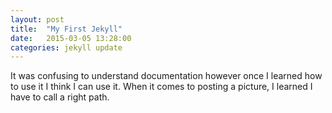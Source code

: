 ```yaml
---
layout: post
title:  "My First Jekyll"
date:   2015-03-05 13:28:00
categories: jekyll update
---
```


It was confusing to understand documentation however once I learned how to use it I think I can use it. When it comes to posting a picture, I learned I have to call a right path.
